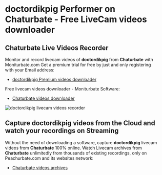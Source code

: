 # doctordikpig Performer on Chaturbate - Free LiveCam videos downloader

## Chaturbate Live Videos Recorder

Monitor and record livecam videos of **doctordikpig** from **Chaturbate** with Moniturbate.com
Get a premium trial for free by just and only registering with your Email address:
* [doctordikpig Premium videos downloader](https://moniturbate.com/request-demo-licence-key.html)

Free livecam videos downloader - Moniturbate Software:
* [Chaturbate videos downloader](https://moniturbate.com/moniturbate-download-software.html)

![doctordikpig livecam videos recorder](https://peachurnet.com/templates/moniturbate-software.png)


## Capture doctordikpig videos from the Cloud and watch your recordings on Streaming

Without the need of downloading a software, capture **doctordikpig** livecam videos from **Chaturbate** 100% online.
Watch Livecam archives from **Chaturbate** unlimitedly from thousands of existing recordings, only on Peachurbate.com and its websites network:
* [Chaturbate videos archives](https://peachurnet.com/)
